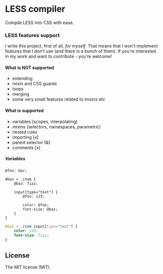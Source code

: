 # LESS compiler

Compile LESS into CSS with ease.

### LESS features support

I write this project, first of all, *for myself*.
That means that I won't implement features that I don't use (and there is a bunch of them).
If you're interested in my work and want to contribute - you're welcome!

#### What is NOT supported

- extending
- mixin and CSS guards
- loops
- merging
- some very small features related to mixins etc

#### What is supported

- variables (scopes, interpolating)
- mixins (selectors, namespaces, parametric)
- nested rules
- importing [x]
- parent selector (&)
- comments [x]

##### Variables

```less
@foo: bar;

#box > .item {
    @baz: fizz;

    input[type="text"] {
        @foo: 123;

        color: @foo;
        font-size: @baz;
    }
}
```

```css
#box > .item input[type="text"] {
    color: 123;
    font-size: fizz;
}
```

## License

The MIT license (MIT).
